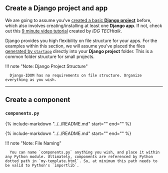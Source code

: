 ## Create a Django project and app

We are going to assume you've [created a basic **Django project**](https://docs.djangoproject.com/en/dev/intro/tutorial01/) before, which also involves creating/installing at least one **Django app**. If not, check out this [9 minute video tutorial](https://www.youtube.com/watch?v=ZsJRXS_vrw0) created by _IDG TECHtalk_.

Django provides you high flexibility on file structure for your apps. For the examples within this section, we will assume you've placed the files [generated by `startapp`](https://docs.djangoproject.com/en/dev/intro/tutorial01/#creating-the-polls-app) directly into your **Django project** folder. This is a common folder structure for small projects.

!!! note "Note: Django Project Structure"

      Django-IDOM has no requirements on file structure. Organize everything as you wish.

---

## Create a component

### `components.py`

{% include-markdown "../../README.md" start="<!--py-header-start-->" end="<!--py-header-end-->" %}

{% include-markdown "../../README.md" start="<!--py-code-start-->" end="<!--py-code-end-->" %}

!!! note "Note: File Naming"

      You can name `components.py` anything you wish, and place it within any Python module. Ultimately, components are referenced by Python dotted path in `my-template.html`. So, at minimum this path needs to be valid to Python's `importlib`.
